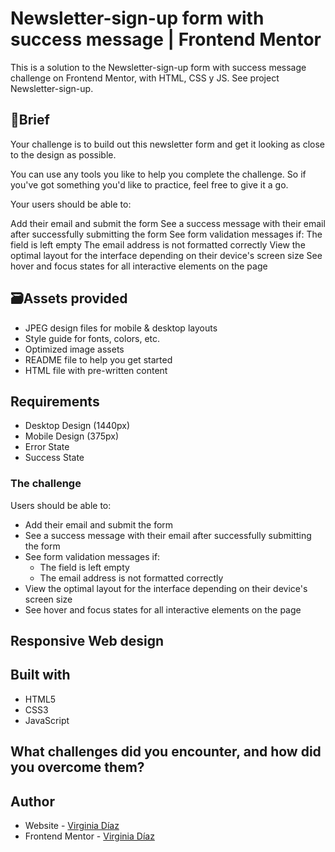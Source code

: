 # Newsletter-sign-up form with success message | Frontend Mentor
This is a solution to the Newsletter-sign-up form with success message challenge on Frontend Mentor, with HTML, CSS y JS. See project Newsletter-sign-up.

## 📝Brief
Your challenge is to build out this newsletter form and get it looking as close to the design as possible.

You can use any tools you like to help you complete the challenge. So if you've got something you'd like to practice, feel free to give it a go.

Your users should be able to:

Add their email and submit the form
See a success message with their email after successfully submitting the form
See form validation messages if:
The field is left empty
The email address is not formatted correctly
View the optimal layout for the interface depending on their device's screen size
See hover and focus states for all interactive elements on the page

## 🗃Assets provided
- JPEG design files for mobile & desktop layouts
- Style guide for fonts, colors, etc.
- Optimized image assets
- README file to help you get started
- HTML file with pre-written content

## Requirements
- Desktop Design (1440px)
- Mobile Design (375px)
- Error State
- Success State

### The challenge

Users should be able to:

- Add their email and submit the form
- See a success message with their email after successfully submitting the form
- See form validation messages if:
  - The field is left empty
  - The email address is not formatted correctly
- View the optimal layout for the interface depending on their device's screen size
- See hover and focus states for all interactive elements on the page


## Responsive Web design

## Built with
- HTML5
- CSS3
- JavaScript

## What challenges did you encounter, and how did you overcome them?


## Author
- Website - [Virginia Díaz](https://github.com/Virginiadm)
- Frontend Mentor - [Virginia Díaz](https://www.frontendmentor.io/profile/Virginiadm)

